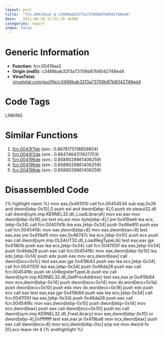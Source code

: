 ```yaml
---
layout: post
title:  "fcn.00419aa2 @ c3466bab32f3a73706b87b6042748ed4"
date:   2021-08-30 15:52:19 +0300
categories: report
index: false
---
```


# Generic Information
- **Function:** fcn.00419aa2
- **Origin (md5):** c3466bab32f3a73706b87b6042748ed4
- **VirusTotal:** [virustotal.com/gui/file/c3466bab32f3a73706b87b6042748ed4][virustotal_ref]

# Code Tags
<span class="tag" id="LINKING">LINKING</span>


# Similar Functions

1. [fcn.0043f7eb][similar_1_ref] (sim.: 0.8678175118859804)
2. [fcn.0044f2da][similar_2_ref] (sim.: 0.8647464311621703)
3. [fcn.004196de][similar_3_ref] (sim.: 0.8589029861406259)
4. [fcn.004196de][similar_4_ref] (sim.: 0.8589029861406259)
5. [fcn.004196de][similar_5_ref] (sim.: 0.8589029861406259)


# Disassembled Code

{% highlight nasm %}
mov eax,0x461010
call fcn.00454534
sub esp,0x28
and dword[ebp-0x10],0
push esi
and dword[ebp-4],0
push str.oleaut32.dll
call dword[sym.imp.KERNEL32.dll_LoadLibraryA]
mov esi,eax
mov dword[ebp-0x18],esi
test esi,esi
mov byte[ebp-4],1
jne 0x419ae6
lea ecx,[ebp-0x34]
call fcn.00407d1b
lea eax,[ebp-0x34]
push 0x46e6f0
push eax
call fcn.00454f8c
mov eax,dword[ebp+8]
mov eax,dword[eax+8]
test eax,eax
jne 0x419af5
mov eax,0x46747c
lea ecx,[ebp-0x10]
push ecx
push eax
call dword[sym.imp.OLEAUT32.dll_LoadRegTypeLib]
test eax,eax
jge 0x419b1b
push eax
lea ecx,[ebp-0x34]
call fcn.0041155f
lea eax,[ebp-0x34]
push 0x46da28
push eax
call fcn.00454f8c
mov eax,dword[ebp-0x10]
lea edx,[ebp-0x14]
push edx
push eax
mov ecx,dword[eax]
call dword[ecx+0x1c]
test eax,eax
jge 0x419b43
push eax
lea ecx,[ebp-0x34]
call fcn.0041155f
lea eax,[ebp-0x34]
push 0x46da28
push eax
call fcn.00454f8c
push str.UnRegisterTypeLib
push esi
call dword[sym.imp.KERNEL32.dll_GetProcAddress]
test eax,eax
je 0x419b84
mov ecx,dword[ebp-0x14]
push dword[ecx+0x14]
mov dx,word[ecx+0x1a]
push dword[ecx+0x10]
push edx
mov dx,word[ecx+0x18]
push edx
push ecx
call eax
test eax,eax
jge 0x419b84
push eax
lea ecx,[ebp-0x34]
call fcn.0041155f
lea eax,[ebp-0x34]
push 0x46da28
push eax
call fcn.00454f8c
mov eax,dword[ebp-0x10]
push dword[ebp-0x14]
mov ecx,dword[eax]
push eax
call dword[ecx+0x30]
push esi
call dword[sym.imp.KERNEL32.dll_FreeLibrary]
mov eax,dword[ebp-0x10]
or dword[ebp-4],0xffffffff
test eax,eax
je 0x419ba8
mov ecx,dword[eax]
push eax
call dword[ecx+8]
mov ecx,dword[ebp-0xc]
pop esi
mov dword fs:[0],ecx
leave 
ret 4
{% endhighlight %}


[similar_1_ref]: /report/fcn.0043f7eb@c3466bab32f3a73706b87b6042748ed4
[similar_2_ref]: /report/fcn.0044f2da@c3466bab32f3a73706b87b6042748ed4
[similar_3_ref]: /report/fcn.004196de@fb9b7d22bc1c143ac66b0575cbdd088d
[similar_4_ref]: /report/fcn.004196de@912f1d013a0d6151bc7a7cef6da1b2a0
[similar_5_ref]: /report/fcn.004196de@152885a790b99953ce23874f0947b7bd
[virustotal_ref]: https://www.virustotal.com/gui/file/c3466bab32f3a73706b87b6042748ed4